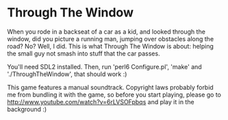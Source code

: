 Through The Window
==================

When you rode in a backseat of a car as a kid, and looked through the window, did you picture
a running man, jumping over obstacles along the road? No? Well, I did. This is what Through The
Window is about: helping the small guy not smash into stuff that the car passes.

You'll need SDL2 installed. Then, run 'perl6 Configure.pl', 'make' and './ThroughTheWindow',
that should work :)

This game features a manual soundtrack. Copyright laws probably forbid me from bundling it
with the game, so before you start playing, please go to
http://www.youtube.com/watch?v=6rLVSOFpbqs and play it in the background :)
